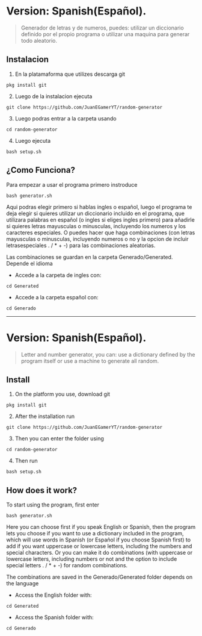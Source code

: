 # Version: Spanish(Español).

> Generador de letras y de numeros, puedes: utilizar un diccionario 
definido por el propio programa o utilizar una maquina para generar 
todo aleatorio.

## Instalacion

1. En la platamaforma que utilizes descarga git
```
pkg install git
```

2. Luego de la instalacion ejecuta
```
git clone https://github.com/JuanEGamerYT/random-generator
```

3. Luego podras entrar a la carpeta usando
```
cd random-generator
```

4. Luego ejecuta
```
bash setup.sh
```

## ¿Como Funciona?

Para empezar a usar el programa primero instroduce
```
bash generator.sh
```

Aqui podras elegir primero si hablas ingles o español, luego el programa te deja elegir si quieres utilizar un diccionario incluido en el programa, que utilizara palabras en español (o ingles si eliges ingles primero) para añadirle si quieres letras mayusculas o minusculas, incluyendo los numeros y los caracteres especiales. 
O puedes hacer que haga combinaciones (con letras mayusculas o minusculas, incluyendo numeros o no y la opcion de incluir letrasespeciales . / * + -) para las combinaciones aleatorias.

Las combinaciones se guardan en la carpeta Generado/Generated. Depende el idioma

- Accede a la carpeta de ingles con:
```
cd Generated
```
- Accede a la carpeta español con:
```
cd Generado
```


---------------------------------------------------------------------------

# Version: Spanish(Español).

> Letter and number generator, you can: use a dictionary
defined by the program itself or use a machine to generate
all random.

## Install

1. On the platform you use, download git
```
pkg install git
```

2. After the installation run
```
git clone https://github.com/JuanEGamerYT/random-generator
```

3. Then you can enter the folder using
```
cd random-generator
```

4. Then run
```
bash setup.sh
```

## How does it work?

To start using the program, first enter
```
bash generator.sh
```

Here you can choose first if you speak English or Spanish, then the program lets you choose if you want to use a dictionary included in the program, which will use words in Spanish (or Español if you choose Spanish first) to add if you want uppercase or lowercase letters, including the numbers and special characters.
Or you can make it do combinations (with uppercase or lowercase letters, including numbers or not and the option to include special letters . / * + -) for random combinations.

The combinations are saved in the Generado/Generated folder depends on the language

- Access the English folder with:
```
cd Generated
```
- Access the Spanish folder with:
```
cd Generado
```